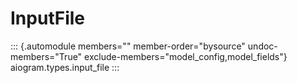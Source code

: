 # InputFile

::: {.automodule members="" member-order="bysource" undoc-members="True" exclude-members="model_config,model_fields"}
aiogram.types.input_file
:::
